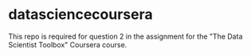 # datasciencecoursera
This repo is required for question 2 in the assignment for the "The Data Scientist Toolbox" Coursera course.
